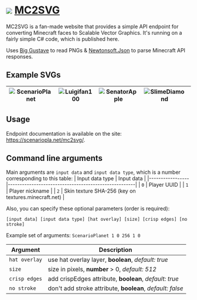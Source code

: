 # ![](https://scenariopla.net/mc2svg/get?texture=a6598aaa29dfc6a2026d6f4a10c4f5c1707935ecba5f71cc168039742ece0e7a&size=24&smaller=1) [MC2SVG](https://scenariopla.net/mc2svg/)

MC2SVG is a fan-made website that provides a simple API endpoint for converting Minecraft faces to Scalable Vector Graphics. It's running on a fairly simple C# code, which is published here.

Uses [Big Gustave](https://github.com/EliotJones/BigGustave) to read PNGs & [Newtonsoft.Json](https://github.com/JamesNK/Newtonsoft.Json) to parse Minecraft API responses.

## Example SVGs
| ![ScenarioPlanet](https://scenariopla.net/mc2svg/get?nickname=ScenarioPlanet&size=128) | ![Luigifan100](https://scenariopla.net/mc2svg/get?nickname=Luigifan100&size=128) | ![SenatorApple](https://scenariopla.net/mc2svg/get?nickname=SenatorApple&size=128) | ![SlimeDiamond](https://scenariopla.net/mc2svg/get?nickname=SlimeDiamond&size=128) | ![eleanorsilly](https://scenariopla.net/mc2svg/get?nickname=eleanorsilly&size=128) | ![stromhurst](https://scenariopla.net/mc2svg/get?nickname=stromhurst&size=128) |
|-|-|-|-|-|-|

## Usage

Endpoint documentation is available on the site: https://scenariopla.net/mc2svg/.

## Command line arguments

Main arguments are `input data` and `input data type`, which is a number corresponding to this table:
| Input data type | Input data                                           |
|-----------------|------------------------------------------------------|
| `0`             | Player UUID                                          |
| `1`             | Player nickname                                      |
| `2`             | Skin texture SHA-256 (key on textures.minecraft.net) |

Also, you can specify these optional parameters (order is required):

`[input data] [input data type] [hat overlay] [size] [crisp edges] [no stroke]`

Example set of arguments: `ScenarioPlanet 1 0 256 1 0`

| Argument      | Description                                               |
|---------------|-----------------------------------------------------------|
| `hat overlay` | use hat overlay layer, **boolean**, *default: true*       |
| `size`        | size in pixels, **number** > 0, *default: 512*            |
| `crisp edges` | add crispEdges attribute, **boolean**, *default: true*    |
| `no stroke`   | don't add stroke attribute, **boolean**, *default: false* |
